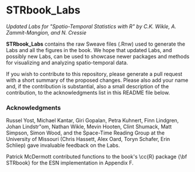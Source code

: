 # STRbook_Labs

*Updated Labs for "Spatio-Temporal Statistics with R" by C.K. Wikle, A. Zammit-Mangion, and N. Cressie*

**STRbook_Labs** contains the raw Sweave files (.Rnw) used to generate the Labs and all the figures in the book. We hope that updated Labs, and possibly new Labs, can be used to showcase newer packages and methods for visualizing and analyzing spatio-temporal data. 

If you wish to contribute to this repository, please generate a pull request with a short summary of the proposed changes. Please also add your name and, if the contribution is substantial, also a small description of the contribution, to the acknowledgments list in this README file below.

### Acknowledgments

Russel Yost, Michael Kantar, Giri Gopalan, Petra Kuhnert, Finn Lindgren, Johan Lindstr\"om, Nathan Wikle, Mevin Hooten, Clint Shumack, Matt Simpson, Simon Wood, and  the Space-Time Reading Group at the University of Missouri (Chris Hassett, Alex Oard, Toryn Schafer, Erin Schliep) gave invaluable feedback on the Labs.

Patrick McDermott contributed functions to the book's \cc{R} package {\bf STRbook} for the ESN implementation in Appendix F. 
 


